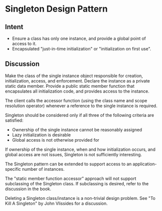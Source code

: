 # Singleton Design Pattern

## Intent
- Ensure a class has only one instance, and provide a global point of access to it.
- Encapsulated "just-in-time initialization" or "initialization on first use".

## Discussion

Make the class of the single instance object responsible for creation, initialization, access, and enforcement. Declare the instance as a private static data member. Provide a public static member function that encapsulates all initialization code, and provides access to the instance.

The client calls the accessor function (using the class name and scope resolution operator) whenever a reference to the single instance is required.

Singleton should be considered only if all three of the following criteria are satisfied:

  - Ownership of the single instance cannot be reasonably assigned
  - Lazy initialization is desirable
  - Global access is not otherwise provided for

If ownership of the single instance, when and how initialization occurs, and global access are not issues, Singleton is not sufficiently interesting.

The Singleton pattern can be extended to support access to an application-specific number of instances.

The "static member function accessor" approach will not support subclassing of the Singleton class. If subclassing is desired, refer to the discussion in the book.

Deleting a Singleton class/instance is a non-trivial design problem. See "To Kill A Singleton" by John Vlissides for a discussion.
